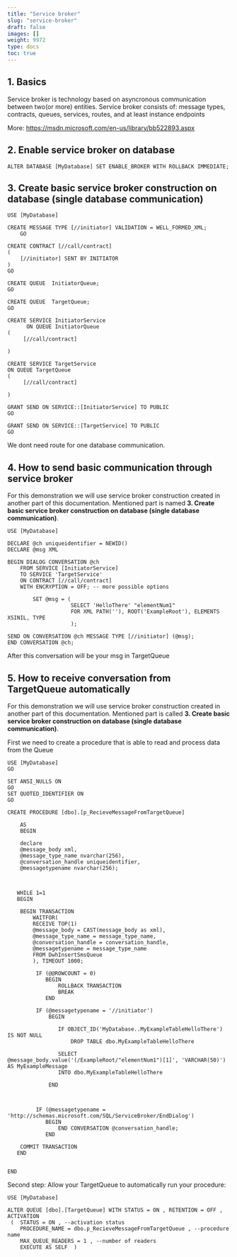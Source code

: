 ```yaml
---
title: "Service broker"
slug: "service-broker"
draft: false
images: []
weight: 9972
type: docs
toc: true
---
```


## 1. Basics
Service broker is technology based on asyncronous communication between two(or more) entities.
Service broker consists of:
message types,
contracts,
queues,
services,
routes,
and at least instance endpoints

More: https://msdn.microsoft.com/en-us/library/bb522893.aspx

## 2. Enable service broker on database
    ALTER DATABASE [MyDatabase] SET ENABLE_BROKER WITH ROLLBACK IMMEDIATE;

## 3. Create basic service broker construction on database (single database communication)
    USE [MyDatabase]  
  
    CREATE MESSAGE TYPE [//initiator] VALIDATION = WELL_FORMED_XML;
        GO
    
    CREATE CONTRACT [//call/contract]
    (
        [//initiator] SENT BY INITIATOR 
    )
    GO
    
    CREATE QUEUE  InitiatorQueue;
    GO
    
    CREATE QUEUE  TargetQueue;
    GO
    
    CREATE SERVICE InitiatorService
          ON QUEUE InitiatorQueue
    (
         [//call/contract]    
          
    )
    
    CREATE SERVICE TargetService
    ON QUEUE TargetQueue 
    (
         [//call/contract]    
          
    )
    
    GRANT SEND ON SERVICE::[InitiatorService] TO PUBLIC
    GO
    
    GRANT SEND ON SERVICE::[TargetService] TO PUBLIC
    GO
We dont need route for one database communication. 

## 4. How to send basic communication through service broker
For this demonstration we will use service broker construction created in another part of this documentation. Mentioned part is named **3. Create basic service broker construction on database (single database communication)**.

    USE [MyDatabase]

    DECLARE @ch uniqueidentifier = NEWID()
    DECLARE @msg XML 
    
    BEGIN DIALOG CONVERSATION @ch
        FROM SERVICE [InitiatorService]
        TO SERVICE 'TargetService'
        ON CONTRACT [//call/contract]
        WITH ENCRYPTION = OFF; -- more possible options
    
            SET @msg = (
                        SELECT 'HelloThere' "elementNum1"
                        FOR XML PATH(''), ROOT('ExampleRoot'), ELEMENTS XSINIL, TYPE
                        );         
          
    SEND ON CONVERSATION @ch MESSAGE TYPE [//initiator] (@msg);
    END CONVERSATION @ch;
After this conversation will be your msg in TargetQueue

## 5. How to receive conversation from TargetQueue automatically

For this demonstration we will use service broker construction created in another part of this documentation. Mentioned part is called **3. Create basic service broker construction on database (single database communication)**.

First we need to create a procedure that is able to read and process data from the Queue

    USE [MyDatabase]
    GO
    
    SET ANSI_NULLS ON
    GO
    SET QUOTED_IDENTIFIER ON
    GO
    
    CREATE PROCEDURE [dbo].[p_RecieveMessageFromTargetQueue] 
        
        AS
        BEGIN
        
        declare 
        @message_body xml, 
        @message_type_name nvarchar(256), 
        @conversation_handle uniqueidentifier,
        @messagetypename nvarchar(256);
    
        
                  
       WHILE 1=1
       BEGIN
        
        BEGIN TRANSACTION
            WAITFOR(
            RECEIVE TOP(1)
            @message_body = CAST(message_body as xml), 
            @message_type_name = message_type_name,
            @conversation_handle = conversation_handle,
            @messagetypename = message_type_name
            FROM DwhInsertSmsQueue
            ), TIMEOUT 1000;
        
             IF (@@ROWCOUNT = 0)
                BEGIN
                    ROLLBACK TRANSACTION
                    BREAK
                END
    
             IF (@messagetypename = '//initiator')
                 BEGIN
                    
                    IF OBJECT_ID('MyDatabase..MyExampleTableHelloThere') IS NOT NULL 
                        DROP TABLE dbo.MyExampleTableHelloThere
                    
                    SELECT @message_body.value('(/ExampleRoot/"elementNum1")[1]', 'VARCHAR(50)') AS MyExampleMessage
                    INTO dbo.MyExampleTableHelloThere
                 
                 END
        
               
     
             IF (@messagetypename = 'http://schemas.microsoft.com/SQL/ServiceBroker/EndDialog')
                BEGIN
                    END CONVERSATION @conversation_handle;
                END
       
        COMMIT TRANSACTION
       END
       
    
    END

Second step: Allow your TargetQueue to automatically run your procedure:

    USE [MyDatabase]

    ALTER QUEUE [dbo].[TargetQueue] WITH STATUS = ON , RETENTION = OFF , 
    ACTIVATION
     (  STATUS = ON , --activation status
        PROCEDURE_NAME = dbo.p_RecieveMessageFromTargetQueue , --procedure name
        MAX_QUEUE_READERS = 1 , --number of readers
        EXECUTE AS SELF  )


